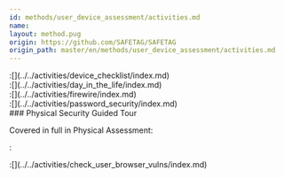 ```yaml
---
id: methods/user_device_assessment/activities.md
name: 
layout: method.pug
origin: https://github.com/SAFETAG/SAFETAG
origin_path: master/en/methods/user_device_assessment/activities.md
---
```

<div class="boxtext">
:[](../../activities/device_checklist/index.md)
</div>

<div class="boxtext">
:[](../../activities/day_in_the_life/index.md)
</div>

<div class="boxtext">
:[](../../activities/firewire/index.md)
</div>

<div class="boxtext">
:[](../../activities/password_security/index.md)
</div>

<div class="boxtext">
### Physical Security Guided Tour

Covered in full in Physical Assessment:

:[](../../activities/guided_tour/approach.md)
</div>

<div class="boxtext">
:[](../../activities/check_user_browser_vulns/index.md)
</div>
